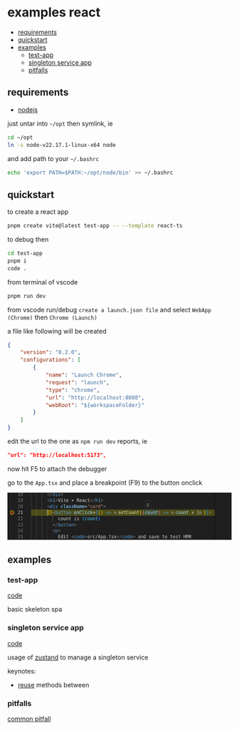 # examples react

- [requirements](#requirements)
- [quickstart](#quickstart)
- [examples](#examples)
  - [test-app](#test-app)
  - [singleton service app](#singleton-service-app)
  - [pitfalls](#pitfalls)

## requirements

- [nodejs](https://nodejs.org/dist/v22.17.1/node-v22.17.1-linux-x64.tar.xz)

just untar into `~/opt` then symlink, ie

```sh
cd ~/opt
ln -s node-v22.17.1-linux-x64 node
```

and add path to your `~/.bashrc`

```sh
echo 'export PATH=$PATH:~/opt/node/bin' >> ~/.bashrc
```

## quickstart

to create a react app

```sh
pnpm create vite@latest test-app -- --template react-ts
```

to debug then

```sh
cd test-app
pnpm i
code .
```

from terminal of vscode

```sh
pnpm run dev
```

from vscode run/debug `create a launch.json file` and select `WebApp (Chrome)` then `Chrome (Launch)`

a file like following will be created

```json
{    
    "version": "0.2.0",
    "configurations": [
        {
            "name": "Launch Chrome",
            "request": "launch",
            "type": "chrome",
            "url": "http://localhost:8080",
            "webRoot": "${workspaceFolder}"
        }        
    ]
}
```

edit the url to the one as `npm run dev` reports, ie

```json
"url": "http://localhost:5173",
```

now hit F5 to attach the debugger

go to the `App.tsx` and place a breakpoint (F9) to the button onclick

![alt text](./images/breakpoint.png)

## examples

### test-app

[code](./test-app/)

basic skeleton spa                                   

### singleton service app

[code](./singleton-service-app/)

usage of [zustand][1] to manage a singleton service

keynotes:
- [reuse][2] methods between

[1]: https://github.com/pmndrs/zustand
[2]: https://github.com/devel0/examples-react/blob/6c2faa48032c6a2951cecac2a8dee6d117e9e8fb/singleton-service-app/src/services/MyGlobalSingleton.ts#L23

### pitfalls

[common pitfall](./react-pitfalls)
